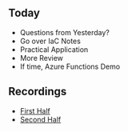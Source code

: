 ## Today
- Questions from Yesterday?
- Go over IaC Notes
- Practical Application
- More Review
- If time, Azure Functions Demo

## Recordings 
- [First Half](https://revature0-my.sharepoint.com/:v:/g/personal/rory_eiffe_revature_com/Eb0Gjxrn_aVEnVMla9DZymgB2oCYr_Vw4E2zwgoeYsXRdA?e=ahubYy)
- [Second Half](https://revature0-my.sharepoint.com/:v:/g/personal/rory_eiffe_revature_com/Efbr3sGx2KxJpmirSZmuicwB9tLzZhTLdsP7ZJExca-giw?e=FCXUtD)